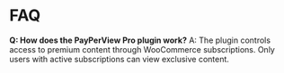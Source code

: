 # FAQ

**Q: How does the PayPerView Pro plugin work?**
A: The plugin controls access to premium content through WooCommerce subscriptions. Only users with active subscriptions can view exclusive content.
